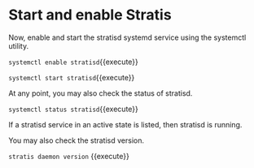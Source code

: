 # Start and enable Stratis

Now, enable and start the stratisd systemd service using the systemctl utility.

`systemctl enable stratisd`{{execute}}

`systemctl start stratisd`{{execute}}

At any point, you may also check the status of stratisd.

`systemctl status stratisd`{{execute}}

If a stratisd service in an active state is listed, then stratisd is running.

You may also check the stratisd version.

`stratis daemon version` {{execute}}
